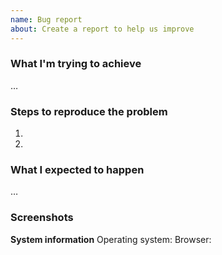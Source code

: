 ```yaml
---
name: Bug report
about: Create a report to help us improve
---
```


### What I'm trying to achieve

…

### Steps to reproduce the problem

1.
2.

### What I expected to happen

…

### Screenshots

<!-- If applicable, add screenshots to help explain your problem. -->

**System information**
Operating system:
Browser:
